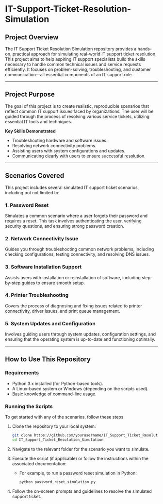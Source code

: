 # IT-Support-Ticket-Resolution-Simulation

## **Project Overview**

The IT Support Ticket Resolution Simulation repository provides a hands-on, practical approach for simulating real-world IT support ticket resolution. This project aims to help aspiring IT support specialists build the skills necessary to handle common technical issues and service requests efficiently. It focuses on problem-solving, troubleshooting, and customer communication—all essential components of an IT support role.

---

## **Project Purpose**

The goal of this project is to create realistic, reproducible scenarios that reflect common IT support issues faced by organizations. The user will be guided through the process of resolving various service tickets, utilizing essential IT tools and techniques.

**Key Skills Demonstrated**
- Troubleshooting hardware and software issues.
- Resolving network connectivity problems.
- Assisting users with system configurations and updates.
- Communicating clearly with users to ensure successful resolution.

---

## **Scenarios Covered**

This project includes several simulated IT support ticket scenarios, including but not limited to:

### 1. **Password Reset**
Simulates a common scenario where a user forgets their password and requires a reset. This task involves authenticating the user, verifying security questions, and ensuring strong password creation.

### 2. **Network Connectivity Issue**
Guides you through troubleshooting common network problems, including checking configurations, testing connectivity, and resolving DNS issues.

### 3. **Software Installation Support**
Assists users with installation or reinstallation of software, including step-by-step guides to ensure smooth setup.

### 4. **Printer Troubleshooting**
Covers the process of diagnosing and fixing issues related to printer connectivity, driver issues, and print queue management.

### 5. **System Updates and Configuration**
Involves guiding users through system updates, configuration settings, and ensuring that the operating system is up-to-date and functioning optimally.

---

## **How to Use This Repository**

### **Requirements**
- Python 3.x installed (for Python-based tools).
- A Linux-based system or Windows (depending on the scripts used).
- Basic knowledge of command-line usage.

### **Running the Scripts**

To get started with any of the scenarios, follow these steps:

1. Clone the repository to your local system:
   ```bash
   git clone https://github.com/yourusername/IT_Support_Ticket_Resolution_Simulation.git
   cd IT_Support_Ticket_Resolution_Simulation
   ```

2. Navigate to the relevant folder for the scenario you want to simulate.

3. Execute the script (if applicable) or follow the instructions within the associated documentation:
   - For example, to run a password reset simulation in Python:
     ```bash
     python password_reset_simulation.py
     ```

4. Follow the on-screen prompts and guidelines to resolve the simulated support ticket.
